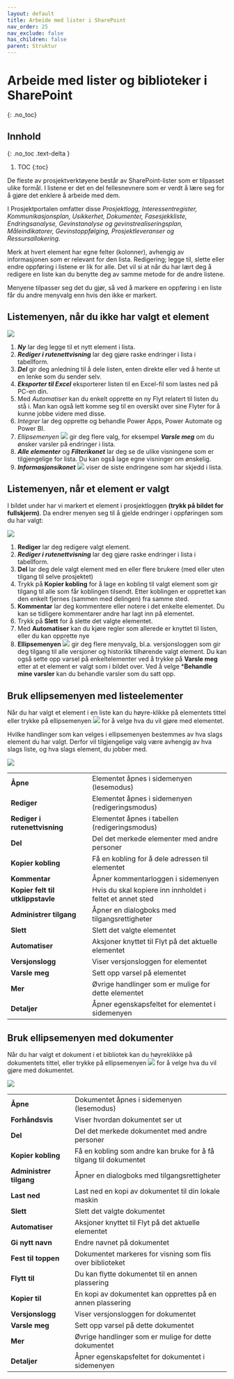 ```yaml
---
layout: default
title: Arbeide med lister i SharePoint
nav_order: 25
nav_exclude: false
has_children: false
parent: Struktur
---
```


# Arbeide med lister og biblioteker i SharePoint
{: .no_toc}

## Innhold
{: .no_toc .text-delta }

1. TOC
{:toc}

De fleste av prosjektverktøyene består av SharePoint-lister som er tilpasset ulike formål. I listene er det en del fellesnevnere som er verdt å lære seg for å gjøre det enklere å arbeide med dem.

I Prosjektportalen omfatter disse *Prosjektlogg, Interessentregister, Kommunikasjonsplan, Usikkerhet, Dokumenter, Fasesjekkliste, Endringsanalyse, Gevinstanalyse og gevinstrealiseringsplan, Måleindikatorer, Gevinstoppfølging, Prosjektleveranser og Ressursallokering.*

Merk at hvert element har egne felter (kolonner), avhengig av
informasjonen som er relevant for den lista. Redigering; legge til, slette eller endre oppføring i listene er lik for alle. Det vil si at når du har lært deg å redigere en liste kan du benytte deg av samme metode for de andre listene.

Menyene tilpasser seg det du gjør, så ved å markere en oppføring i en liste får du andre menyvalg enn hvis den ikke er markert.

## Listemenyen, når du ikke har valgt et element

![](./media/Listemeny.png)

1.  ***Ny*** lar deg legge til et nytt element i lista.
2.  ***Rediger i rutenettvisning*** lar deg gjøre raske endringer i lista i tabellform.
3.  ***Del*** gir deg anledning til å dele listen, enten direkte eller ved å hente ut en lenke som du sender selv.
4.  ***Eksporter til Excel*** eksporterer listen til en Excel-fil som lastes ned på PC-en din.
5.  Med *Automatiser* kan du enkelt opprette en ny Flyt relatert til listen du stå i. Man kan også lett komme seg til en oversikt over sine Flyter for å kunne jobbe videre med disse.
6.  *Integrer* lar deg opprette og behandle Power Apps, Power Automate og Power BI.
7.  *Ellipsemenyen* ![](./media/image7.png) gir deg flere valg, for eksempel
    ***Varsle meg*** om du ønsker varsler på endringer i lista.
8.  ***Alle elementer*** og ***Filterikonet*** lar deg se de ulike visningene som er tilgjengelige for lista. Du kan også lage egne visninger om ønskelig.
9.  ***Informasjonsikonet*** ![](./media/Informasjonsikon.png) viser de siste endringene som har skjedd i lista.

## Listemenyen, når et element er valgt

I bildet under har vi markert et element i prosjektloggen **(trykk på bildet for fullskjerm)**. Da endrer menyen seg til å gjelde endringer i oppføringen som du har valgt:

![](./media/2.5-ListemenyValgt.png)

1.  **Rediger** lar deg redigere valgt element.
2.  ***Rediger i rutenettvisning*** lar deg gjøre raske endringer i lista i tabellform.
3.  **Del** lar deg dele valgt element med en eller flere brukere (med eller uten tilgang til selve prosjektet)
4.  Trykk på **Kopier kobling** for å lage en kobling til valgt element som gir tilgang til alle som får koblingen tilsendt. Etter koblingen er opprettet kan den enkelt fjernes (sammen med delingen) fra samme sted.
5. **Kommentar** lar deg kommentere eller notere i det enkelte elementet. Du kan se tidligere kommentarer andre har lagt inn på elementet. 
6.  Trykk på **Slett** for å slette det valgte elementet.
7.  Med **Automatiser** kan du kjøre regler som allerede er knyttet til listen, eller du kan opprette nye
8.  **Ellipsemenyen** ![](./media/image7.png) gir deg flere menyvalg, bl.a. versjonsloggen som gir deg tilgang til alle versjoner og historikk tilhørende valgt element. Du kan også sette opp varsel på enkeltelementer ved å trykke på **Varsle meg** etter at et element er valgt som i bildet over. Ved å velge ***Behandle mine varsler** kan du behandle varsler som du satt opp.


## Bruk ellipsemenyen med listeelementer

Når du har valgt et element i en liste kan du høyre-klikke på elementets tittel eller trykke på ellipsemenyen ![](./media/image7.png) for å velge hva du vil gjøre med elementet.

Hvilke handlinger som kan velges i ellipsemenyen bestemmes av hva slags element du har valgt. Derfor vil tilgjengelige valg være avhengig av hva slags liste, og hva slags element, du jobber med.

![](./media/ListeelementElipsemeny.png)

|                                   |                                                           | 
| --------------------------------- | --------------------------------------------------------- | 
| **Åpne**                          | Elementet åpnes i sidemenyen (lesemodus)                  | 
| **Rediger**                       | Elementet åpnes i sidemenyen (redigeringsmodus)           | 
| **Rediger i rutenettvisning**     | Elementet åpnes i tabellen (redigeringsmodus)             | 
| **Del**                           | Del det merkede elementer med andre personer              | 
| **Kopier kobling**                | Få en kobling for å dele adressen til elementet           | 
| **Kommentar**                     | Åpner kommentarloggen i sidemenyen                        | 
| **Kopier felt til utklippstavle** | Hvis du skal kopiere inn innholdet i feltet et annet sted | 
| **Administrer tilgang**           | Åpner en dialogboks med tilgangsrettigheter               | 
| **Slett**                         | Slett det valgte elementet                                | 
| **Automatiser**                   | Aksjoner knyttet til Flyt på det aktuelle elementet       | 
| **Versjonslogg**                  | Viser versjonsloggen for elementet                        | 
| **Varsle meg**                    | Sett opp varsel på elementet                              | 
| **Mer**                           | Øvrige handlinger som er mulige for dette elementet       | 
| **Detaljer**                      | Åpner egenskapsfeltet for elementet i sidemenyen          | 

## Bruk ellipsemenyen med dokumenter

Når du har valgt et dokument i et bibliotek kan du høyreklikke på
dokumentets tittel, eller trykke på ellipsemenyen
![](./media/image7.png) for å velge hva du vil gjøre med
dokumentet.

![](./media/DokumentElipsemeny.png)

|                          |                                                                     | 
| ------------------------ | ------------------------------------------------------------------- | 
| **Åpne**                 | Dokumentet åpnes i sidemenyen (lesemodus)                           |
| **Forhåndsvis**          | Viser hvordan dokumentet ser ut                                     |                          
| **Del**                  | Del det merkede dokumentet med andre personer                       |                          
| **Kopier kobling**       | Få en kobling som andre kan bruke for å få tilgang til dokumentet   |                          
| **Administrer tilgang**  |Åpner en dialogboks med tilgangsrettigheter                          |                          
| **Last ned**             | Last ned en kopi av dokumentet til din lokale maskin                |                          
| **Slett**                | Slett det valgte dokumentet                                         |                          
| **Automatiser**          | Aksjoner knyttet til Flyt på det aktuelle elementet                 |                          
| **Gi nytt navn**         | Endre navnet på dokumentet                                          |                          
| **Fest til toppen**      | Dokumentet markeres for visning som flis over biblioteket           |                          
| **Flytt til**            | Du kan flytte dokumentet til en annen plassering                    |                          
| **Kopier til**           | En kopi av dokumentet kan opprettes på en annen plassering          |                          
| **Versjonslogg**         | Viser versjonsloggen for dokumentet                                 |                          
| **Varsle meg**           | Sett opp varsel på dette dokumentet                                 |                          
| **Mer**                  | Øvrige handlinger som er mulige for dette dokumentet                |                                                  
| **Detaljer**             | Åpner egenskapsfeltet for dokumentet i sidemenyen                   |    
